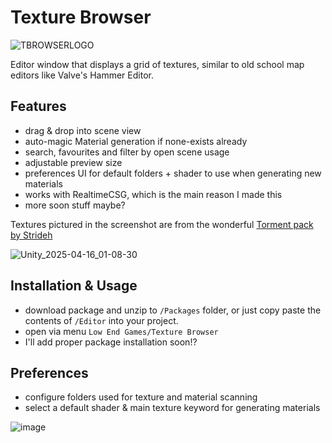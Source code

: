# Texture Browser
![TBROWSERLOGO](https://github.com/user-attachments/assets/02333374-adc3-4d2c-b80a-a8480e2a2881)

Editor window that displays a grid of textures, similar to old school map editors like Valve's Hammer Editor.

## Features
- drag & drop into scene view
- auto-magic Material generation if none-exists already
- search, favourites and filter by open scene usage
- adjustable preview size
- preferences UI for default folders + shader to use when generating new materials
- works with RealtimeCSG, which is the main reason I made this
- more soon stuff maybe?

Textures pictured in the screenshot are from the wonderful [Torment pack by Strideh](https://strideh.itch.io/torment) 

![Unity_2025-04-16_01-08-30](https://github.com/user-attachments/assets/2d06bd9f-c9e3-4f70-8e26-20ebd1bee6a6)

## Installation & Usage
- download package and unzip to `/Packages` folder, or just copy paste the contents of `/Editor` into your project.
- open via menu `Low End Games/Texture Browser`
- I'll add proper package installation soon!?

## Preferences
- configure folders used for texture and material scanning
- select a default shader & main texture keyword for generating materials

![image](https://github.com/user-attachments/assets/af95312e-11fa-4f22-9586-b9ad8433cd77)


